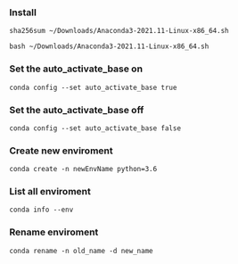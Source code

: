 
### Install

```console
sha256sum ~/Downloads/Anaconda3-2021.11-Linux-x86_64.sh
```
```console
bash ~/Downloads/Anaconda3-2021.11-Linux-x86_64.sh
```

### Set the auto_activate_base on

```console
conda config --set auto_activate_base true
```

### Set the auto_activate_base off
```console
conda config --set auto_activate_base false
```


### Create new enviroment

```console
conda create -n newEnvName python=3.6
```

### List all enviroment

```console
conda info --env
```

### Rename enviroment

```console
conda rename -n old_name -d new_name 
```
